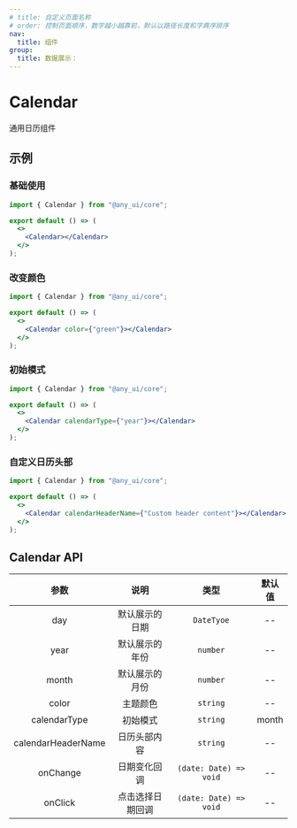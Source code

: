 ```yaml
---
# title: 自定义页面名称
# order: 控制页面顺序，数字越小越靠前，默认以路径长度和字典序排序
nav:
  title: 组件
group:
  title: 数据展示：
---
```


# Calendar

通用日历组件

## 示例

### 基础使用

```jsx
import { Calendar } from "@any_ui/core";

export default () => (
  <>
    <Calendar></Calendar>
  </>
);
```

### 改变颜色

```jsx
import { Calendar } from "@any_ui/core";

export default () => (
  <>
    <Calendar color={"green"}></Calendar>
  </>
);
```

### 初始模式

```jsx
import { Calendar } from "@any_ui/core";

export default () => (
  <>
    <Calendar calendarType={"year"}></Calendar>
  </>
);
```

### 自定义日历头部

```jsx
import { Calendar } from "@any_ui/core";

export default () => (
  <>
    <Calendar calendarHeaderName={"Custom header content"}></Calendar>
  </>
);
```

## Calendar API

|        参数        |       说明       |          类型          | 默认值 |
| :----------------: | :--------------: | :--------------------: | :----: |
|        day         |  默认展示的日期  |       `DateTyoe`       |   --   |
|        year        |  默认展示的年份  |        `number`        |   --   |
|       month        |  默认展示的月份  |        `number`        |   --   |
|       color        |     主题颜色     |        `string`        |   --   |
|    calendarType    |     初始模式     |        `string`        | month  |
| calendarHeaderName |   日历头部内容   |        `string`        |   --   |
|      onChange      |   日期变化回调   | `(date: Date) => void` |   --   |
|      onClick       | 点击选择日期回调 | `(date: Date) => void` |   --   |

